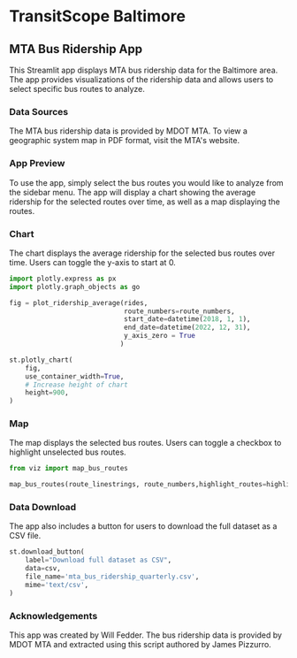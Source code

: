 # TransitScope Baltimore
## MTA Bus Ridership App

This Streamlit app displays MTA bus ridership data for the Baltimore area. The app provides visualizations of the ridership data and allows users to select specific bus routes to analyze.

### Data Sources

The MTA bus ridership data is provided by MDOT MTA. To view a geographic system map in PDF format, visit the MTA's website.

### App Preview

To use the app, simply select the bus routes you would like to analyze from the sidebar menu. The app will display a chart showing the average ridership for the selected routes over time, as well as a map displaying the routes.

### Chart

The chart displays the average ridership for the selected bus routes over time. Users can toggle the y-axis to start at 0.


```python
import plotly.express as px
import plotly.graph_objects as go

fig = plot_ridership_average(rides, 
                             route_numbers=route_numbers, 
                             start_date=datetime(2018, 1, 1), 
                             end_date=datetime(2022, 12, 31), 
                             y_axis_zero = True
                            )

st.plotly_chart(
    fig, 
    use_container_width=True,
    # Increase height of chart
    height=900,
)
```
### Map

The map displays the selected bus routes. Users can toggle a checkbox to highlight unselected bus routes.


```python
from viz import map_bus_routes

map_bus_routes(route_linestrings, route_numbers,highlight_routes=highlight_routes)
```
### Data Download

The app also includes a button for users to download the full dataset as a CSV file.


```python
st.download_button(
    label="Download full dataset as CSV",
    data=csv,
    file_name='mta_bus_ridership_quarterly.csv',
    mime='text/csv',
)
```

### Acknowledgements

This app was created by Will Fedder. The bus ridership data is provided by MDOT MTA and extracted using this script authored by James Pizzurro.
